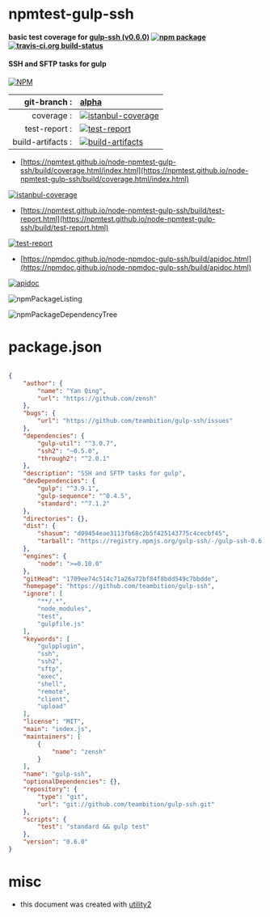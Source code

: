 # npmtest-gulp-ssh

#### basic test coverage for  [gulp-ssh (v0.6.0)](https://github.com/teambition/gulp-ssh)  [![npm package](https://img.shields.io/npm/v/npmtest-gulp-ssh.svg?style=flat-square)](https://www.npmjs.org/package/npmtest-gulp-ssh) [![travis-ci.org build-status](https://api.travis-ci.org/npmtest/node-npmtest-gulp-ssh.svg)](https://travis-ci.org/npmtest/node-npmtest-gulp-ssh)

#### SSH and SFTP tasks for gulp

[![NPM](https://nodei.co/npm/gulp-ssh.png?downloads=true&downloadRank=true&stars=true)](https://www.npmjs.com/package/gulp-ssh)

| git-branch : | [alpha](https://github.com/npmtest/node-npmtest-gulp-ssh/tree/alpha)|
|--:|:--|
| coverage : | [![istanbul-coverage](https://npmtest.github.io/node-npmtest-gulp-ssh/build/coverage.badge.svg)](https://npmtest.github.io/node-npmtest-gulp-ssh/build/coverage.html/index.html)|
| test-report : | [![test-report](https://npmtest.github.io/node-npmtest-gulp-ssh/build/test-report.badge.svg)](https://npmtest.github.io/node-npmtest-gulp-ssh/build/test-report.html)|
| build-artifacts : | [![build-artifacts](https://npmtest.github.io/node-npmtest-gulp-ssh/glyphicons_144_folder_open.png)](https://github.com/npmtest/node-npmtest-gulp-ssh/tree/gh-pages/build)|

- [https://npmtest.github.io/node-npmtest-gulp-ssh/build/coverage.html/index.html](https://npmtest.github.io/node-npmtest-gulp-ssh/build/coverage.html/index.html)

[![istanbul-coverage](https://npmtest.github.io/node-npmtest-gulp-ssh/build/screenCapture.buildCi.browser.%252Ftmp%252Fbuild%252Fcoverage.lib.html.png)](https://npmtest.github.io/node-npmtest-gulp-ssh/build/coverage.html/index.html)

- [https://npmtest.github.io/node-npmtest-gulp-ssh/build/test-report.html](https://npmtest.github.io/node-npmtest-gulp-ssh/build/test-report.html)

[![test-report](https://npmtest.github.io/node-npmtest-gulp-ssh/build/screenCapture.buildCi.browser.%252Ftmp%252Fbuild%252Ftest-report.html.png)](https://npmtest.github.io/node-npmtest-gulp-ssh/build/test-report.html)

- [https://npmdoc.github.io/node-npmdoc-gulp-ssh/build/apidoc.html](https://npmdoc.github.io/node-npmdoc-gulp-ssh/build/apidoc.html)

[![apidoc](https://npmdoc.github.io/node-npmdoc-gulp-ssh/build/screenCapture.buildCi.browser.%252Ftmp%252Fbuild%252Fapidoc.html.png)](https://npmdoc.github.io/node-npmdoc-gulp-ssh/build/apidoc.html)

![npmPackageListing](https://npmtest.github.io/node-npmtest-gulp-ssh/build/screenCapture.npmPackageListing.svg)

![npmPackageDependencyTree](https://npmtest.github.io/node-npmtest-gulp-ssh/build/screenCapture.npmPackageDependencyTree.svg)



# package.json

```json

{
    "author": {
        "name": "Yan Qing",
        "url": "https://github.com/zensh"
    },
    "bugs": {
        "url": "https://github.com/teambition/gulp-ssh/issues"
    },
    "dependencies": {
        "gulp-util": "^3.0.7",
        "ssh2": "~0.5.0",
        "through2": "^2.0.1"
    },
    "description": "SSH and SFTP tasks for gulp",
    "devDependencies": {
        "gulp": "^3.9.1",
        "gulp-sequence": "^0.4.5",
        "standard": "^7.1.2"
    },
    "directories": {},
    "dist": {
        "shasum": "d09454eae3113fb68c2b5f425143775c4cecbf45",
        "tarball": "https://registry.npmjs.org/gulp-ssh/-/gulp-ssh-0.6.0.tgz"
    },
    "engines": {
        "node": ">=0.10.0"
    },
    "gitHead": "1709ee74c514c71a26a72bf84f8bdd549c7bbdde",
    "homepage": "https://github.com/teambition/gulp-ssh",
    "ignore": [
        "**/.*",
        "node_modules",
        "test",
        "gulpfile.js"
    ],
    "keywords": [
        "gulpplugin",
        "ssh",
        "ssh2",
        "sftp",
        "exec",
        "shell",
        "remote",
        "client",
        "upload"
    ],
    "license": "MIT",
    "main": "index.js",
    "maintainers": [
        {
            "name": "zensh"
        }
    ],
    "name": "gulp-ssh",
    "optionalDependencies": {},
    "repository": {
        "type": "git",
        "url": "git://github.com/teambition/gulp-ssh.git"
    },
    "scripts": {
        "test": "standard && gulp test"
    },
    "version": "0.6.0"
}
```



# misc
- this document was created with [utility2](https://github.com/kaizhu256/node-utility2)
